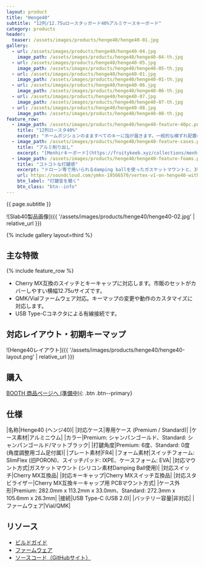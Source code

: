 ```yaml
---
layout: product
title: "Henge40"
subtitle: "12列/12.75uロースタッガード40%アルミケースキーボード"
category: products
header:
  teaser: /assets/images/products/henge40/henge40-01.jpg
gallery:
  - url: /assets/images/products/henge40/henge40-04.jpg
    image_path: /assets/images/products/henge40/henge40-04-th.jpg
  - url: /assets/images/products/henge40/henge40-05.jpg
    image_path: /assets/images/products/henge40/henge40-05-th.jpg
  - url: /assets/images/products/henge40/henge40-01.jpg
    image_path: /assets/images/products/henge40/henge40-01-th.jpg
  - url: /assets/images/products/henge40/henge40-06.jpg
    image_path: /assets/images/products/henge40/henge40-06-th.jpg
  - url: /assets/images/products/henge40/henge40-07.jpg
    image_path: /assets/images/products/henge40/henge40-07-th.jpg
  - url: /assets/images/products/henge40/henge40-08.jpg
    image_path: /assets/images/products/henge40/henge40-08-th.jpg
feature_row:
  - image_path: /assets/images/products/henge40/henge40-feature-40pc.png
    title: "12列ロースタ40%"
    excerpt: "ホームポジションのまますべてのキーに指が届きます。一般的な横ずれ配置のためフルサイズと同じ感覚で使えます。"
  - image_path: /assets/images/products/henge40/henge40-feature-cases.png
    title: "アルミ削り出し"
    excerpt: "[Menhirキーボード](https://fruitykeeb.xyz/collections/menhir-collection/products/gb-menhir)にインスパイアされたテーパーが美しいPremiumケースと、フラットでモダンなStandardケースから選べます。"
  - image_path: /assets/images/products/henge40/henge40-feature-foams.png
    title: "コトコトな打鍵感"
    excerpt: "ドローン等で用いられるdamping ballを使ったガスケットマウントと、3種のフォームでコトコトとした心地よい打鍵感を実現します。"
    url: https://soundcloud.com/ymkn-19566570/vertex-v1-on-henge40-with
    btn_label: "打鍵音を聴く"
    btn_class: "btn--info"
---
```

{{ page.subtitle }}

![Slab40製品画像]({{ '/assets/images/products/henge40/henge40-02.jpg' | relative_url }})

{% include gallery layout=third %}

## 主な特徴

{% include feature_row %}

- Cherry MX互換のスイッチとキーキャップに対応します。市販のセットがカバーしやすい横幅12.75uサイズです。
- QMK/Vialファームウェア対応。キーマップの変更や動作のカスタマイズに対応します。
- USB Type-Cコネクタによる有線接続です。

## 対応レイアウト・初期キーマップ

![Henge40レイアウト]({{ '/assets/images/products/henge40/henge40-layout.png' | relative_url }})

## 購入

[BOOTH 商品ページへ (準備中)](#){: .btn .btn--primary}

## 仕様

|名称|Henge40 (ヘンジ40)|
|対応ケース|専用ケース (Premium / Standard)|
|ケース素材|アルミニウム|
|カラー|Premium: シャンパンゴールド、Standard: シャンパンゴールド/マットブラック|
|打鍵角度|Premium: 6度、Standard: 0度 (角度調整用ゴム足付属)|
|プレート素材|FR4|
|フォーム素材|スイッチフォーム: SlimFlex (旧PORON)、スイッチパッド: IXPE、ケースフォーム: EVA|
|対応マウント方式|ガスケットマウント (シリコン素材Damping Ball使用)|
|対応スイッチ|Cherry MX互換品|
|対応キーキャップ|Cherry MXスイッチ互換品|
|対応スタビライザー|Cherry MX互換キーキャップ用 PCBマウント方式|
|ケース外形|Premium: 282.0mm x 113.2mm x 33.0mm、Standard: 272.3mm x 105.6mm x 26.3mm|
|接続|USB Type-C (USB 2.0)|
|バッテリー容量|非対応|
|ファームウェア|Vial/QMK|

## リソース

- [ビルドガイド](https://github.com/ymkn/Henge40/blob/main/doc/buildguide.md)
- [ファームウェア](https://github.com/ymkn/Henge40/releases/download/v1.0/ymkn_henge40_vial.uf2)
- [ソースコード（GitHubサイト）](https://github.com/ymkn/Henge40/)

